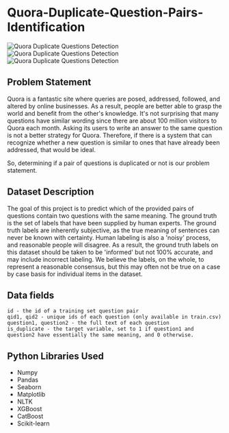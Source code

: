 # Quora-Duplicate-Question-Pairs-Identification

![Quora Duplicate Questions Detection](https://learnopencv.com/wp-content/uploads/2018/12/Quora-Post-Image.jpg)
![Quora Duplicate Questions Detection](https://miro.medium.com/max/1400/1*EYrwCbBDUAbx5dKPjJIIIg.png)
![Quora Duplicate Questions Detection](https://packt-type-cloud.s3.amazonaws.com/uploads/sites/2489/2018/04/715e07d7-e420-4cdf-a0b2-550e847304da.png)

## Problem Statement

Quora is a fantastic site where queries are posed, addressed, followed, and altered by online businesses. As a result, people are better able to grasp the world and benefit from the other's knowledge. It's not surprising that many questions have similar wording since there are about 100 million visitors to Quora each month. Asking its users to write an answer to the same question is not a better strategy for Quora. Therefore, if there is a system that can recognize whether a new question is similar to ones that have already been addressed, that would be ideal.

So, determining if a pair of questions is duplicated or not is our problem statement. 

## Dataset Description

The goal of this project is to predict which of the provided pairs of questions contain two questions with the same meaning. The ground truth is the set of labels that have been supplied by human experts. The ground truth labels are inherently subjective, as the true meaning of sentences can never be known with certainty. Human labeling is also a 'noisy' process, and reasonable people will disagree. As a result, the ground truth labels on this dataset should be taken to be 'informed' but not 100% accurate, and may include incorrect labeling. We believe the labels, on the whole, to represent a reasonable consensus, but this may often not be true on a case by case basis for individual items in the dataset.

## Data fields

    id - the id of a training set question pair
    qid1, qid2 - unique ids of each question (only available in train.csv)
    question1, question2 - the full text of each question
    is_duplicate - the target variable, set to 1 if question1 and question2 have essentially the same meaning, and 0 otherwise.

## Python Libraries Used

<ul>
  <li>Numpy</li>
  <li>Pandas</li>
  <li>Seaborn</li>
  <li>Matplotlib</li>
  <li>NLTK</li>
  <li>XGBoost</li>
  <li>CatBoost</li>
  <li>Scikit-learn</li>
</ul>
